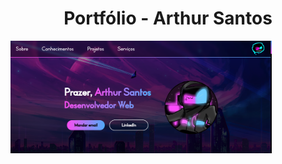 <h1 align="center">Portfólio - Arthur Santos</h1>
<img src="./assets/imgs/pagina.png" align="center" height="180em">